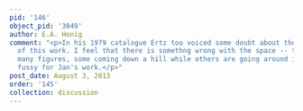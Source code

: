 ```yaml
---
pid: '146'
object_pid: '3049'
author: E.A. Honig
comment: "<p>In his 1979 catalogue Ertz too voiced some doubt about the attribution
  of this work. I feel that there is somethng wrong with the space -- there are too
  many figures, some coming down a hill while others are going around it. Just too
  fussy for Jan's work.</p>"
post_date: August 3, 2013
order: '145'
collection: discussion
---
```

